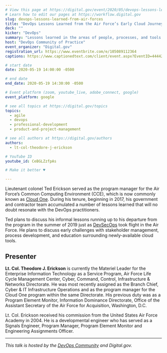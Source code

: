 ```yaml
---
# View this page at https://digital.gov/event/2020/05/devops-lessons-learned-from-air-forces
# Learn how to edit our pages at https://workflow.digital.gov
slug: devops-lessons-learned-from-air-forces
title: "DevOps Lessons Learned from the Air Force’s Early Cloud Journey"
deck: ""
kicker: "DevOps"
summary: "Lessons learned in the areas of people, processes, and tools from early efforts in the Air Force’s journey to a multi-cloud environment."
host: "DevOps Community of Practice"
event_organizer: "Digital.gov"
registration_url: https://www.eventbrite.com/e/105089112364
captions: https://www.captionedtext.com/client/event.aspx?EventID=4444216&CustomerID=321

# start date
date: 2020-05-19 14:00:00 -0500

# end date
end_date: 2020-05-19 14:30:00 -0500

# Event platform (zoom, youtube_live, adobe_connect, google)
event_platform: google

# see all topics at https://digital.gov/topics
topics:  
  - agile
  - devops
  - professional-development
  - product-and-project-management

# see all authors at https://digital.gov/authors
authors:
  - lt-col-theodore-j-erickson

# YouTube ID
youtube_id: CeBGLZzfpAs

# Make it better ♥

---
```


Lieutenant colonel Ted Erickson served as the program manager for the Air Force’s Common Computing Environment (CCE), which is now commonly known as [Cloud One](https://software.af.mil/team/cloud-one/). During his tenure, beginning in 2017, his government and contractor team accumulated a number of lessons learned that will no doubt resonate with the DevOps practitioners.

Ted plans to discuss his informal lessons running up to his departure from the program in the summer of 2019 just as [DevSecOps](https://tech.gsa.gov/guides/understanding_differences_agile_devsecops/) took flight in the Air Force. He plans to discuss early challenges with stakeholder management, process development, and education surrounding newly-available cloud tools.

## Presenter

**Lt. Col. Theodore J. Erickson** is currently the Materiel Leader for the Enterprise Information Technology as a Service Program, Air Force Life Cycle Management Center, Cyber, Command, Control, Infrastructure & Networks Directorate. He was most recently assigned as the Branch Chief, Cyber & IT Infrastructure Operations and as the program manager for the Cloud One program within the same Directorate. His previous duty was as a Program Element Monitor, Information Dominance Directorate, Office of the Assistant Secretary of the Air Force for Acquisition, Washington, D.C.

Lt. Col. Erickson received his commission from the United States Air Force Academy in 2004. He is a developmental engineer who has served as a Signals Engineer, Program Manager, Program Element Monitor and Engineering Assignments Officer.
 
---
 
_This talk is hosted by the [DevOps Community](https://digital.gov/communities/devops/) and Digital.gov._ 
